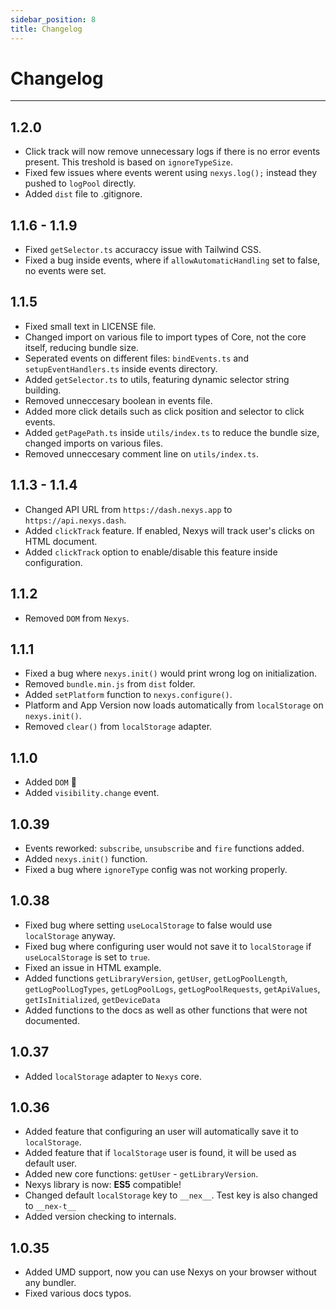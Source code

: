 ```yaml
---
sidebar_position: 8
title: Changelog
---
```


# Changelog

---

## 1.2.0

- Click track will now remove unnecessary logs if there is no error events present. This treshold is based on `ignoreTypeSize`.
- Fixed few issues where events werent using `nexys.log();` instead they pushed to `logPool` directly.
- Added `dist` file to .gitignore.

## 1.1.6 - 1.1.9

- Fixed `getSelector.ts` accuraccy issue with Tailwind CSS.
- Fixed a bug inside events, where if `allowAutomaticHandling` set to false, no events were set.

## 1.1.5

- Fixed small text in LICENSE file.
- Changed import on various file to import types of Core, not the core itself, reducing bundle size.
- Seperated events on different files: `bindEvents.ts` and `setupEventHandlers.ts` inside events directory.
- Added `getSelector.ts` to utils, featuring dynamic selector string building.
- Removed unneccesary boolean in events file.
- Added more click details such as click position and selector to click events.
- Added `getPagePath.ts` inside `utils/index.ts` to reduce the bundle size, changed imports on various files.
- Removed unneccesary comment line on `utils/index.ts`.

## 1.1.3 - 1.1.4

- Changed API URL from `https://dash.nexys.app` to `https://api.nexys.dash`.
- Added `clickTrack` feature. If enabled, Nexys will track user's clicks on HTML document.
- Added `clickTrack` option to enable/disable this feature inside configuration.

## 1.1.2

- Removed `DOM` from `Nexys`.

## 1.1.1

- Fixed a bug where `nexys.init()` would print wrong log on initialization.
- Removed `bundle.min.js` from `dist` folder.
- Added `setPlatform` function to `nexys.configure()`.
- Platform and App Version now loads automatically from `localStorage` on `nexys.init()`.
- Removed `clear()` from `localStorage` adapter.

## 1.1.0

- Added `DOM` 🚀
- Added `visibility.change` event.

## 1.0.39

- Events reworked: `subscribe`, `unsubscribe` and `fire` functions added.
- Added `nexys.init()` function.
- Fixed a bug where `ignoreType` config was not working properly.

## 1.0.38

- Fixed bug where setting `useLocalStorage` to false would use `localStorage` anyway.
- Fixed bug where configuring user would not save it to `localStorage` if `useLocalStorage` is set to `true`.
- Fixed an issue in HTML example.
- Added functions `getLibraryVersion`, `getUser`, `getLogPoolLength`, `getLogPoolLogTypes`, `getLogPoolLogs`, `getLogPoolRequests`, `getApiValues`, `getIsInitialized`, `getDeviceData`
- Added functions to the docs as well as other functions that were not documented.

## 1.0.37

- Added `localStorage` adapter to `Nexys` core.

## 1.0.36

- Added feature that configuring an user will automatically save it to `localStorage`.
- Added feature that if `localStorage` user is found, it will be used as default user.
- Added new core functions: `getUser` - `getLibraryVersion`.
- Nexys library is now: **ES5** compatible!
- Changed default `localStorage` key to `__nex__`. Test key is also changed to `__nex-t__`
- Added version checking to internals.

## 1.0.35

- Added UMD support, now you can use Nexys on your browser without any bundler.
- Fixed various docs typos.